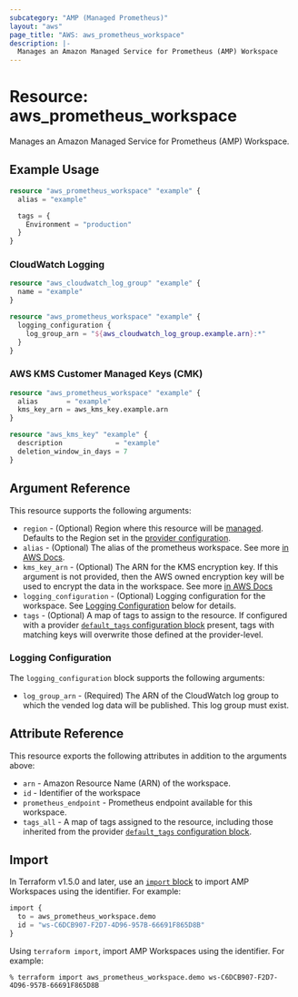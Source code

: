 ```yaml
---
subcategory: "AMP (Managed Prometheus)"
layout: "aws"
page_title: "AWS: aws_prometheus_workspace"
description: |-
  Manages an Amazon Managed Service for Prometheus (AMP) Workspace
---
```


# Resource: aws_prometheus_workspace

Manages an Amazon Managed Service for Prometheus (AMP) Workspace.

## Example Usage

```terraform
resource "aws_prometheus_workspace" "example" {
  alias = "example"

  tags = {
    Environment = "production"
  }
}
```

### CloudWatch Logging

```terraform
resource "aws_cloudwatch_log_group" "example" {
  name = "example"
}

resource "aws_prometheus_workspace" "example" {
  logging_configuration {
    log_group_arn = "${aws_cloudwatch_log_group.example.arn}:*"
  }
}
```

### AWS KMS Customer Managed Keys (CMK)

```terraform
resource "aws_prometheus_workspace" "example" {
  alias       = "example"
  kms_key_arn = aws_kms_key.example.arn
}

resource "aws_kms_key" "example" {
  description             = "example"
  deletion_window_in_days = 7
}
```

## Argument Reference

This resource supports the following arguments:

* `region` - (Optional) Region where this resource will be [managed](https://docs.aws.amazon.com/general/latest/gr/rande.html#regional-endpoints). Defaults to the Region set in the [provider configuration](https://registry.terraform.io/providers/hashicorp/aws/latest/docs#aws-configuration-reference).
* `alias` - (Optional) The alias of the prometheus workspace. See more [in AWS Docs](https://docs.aws.amazon.com/prometheus/latest/userguide/AMP-onboard-create-workspace.html).
* `kms_key_arn` - (Optional) The ARN for the KMS encryption key. If this argument is not provided, then the AWS owned encryption key will be used to encrypt the data in the workspace. See more [in AWS Docs](https://docs.aws.amazon.com/prometheus/latest/userguide/encryption-at-rest-Amazon-Service-Prometheus.html)
* `logging_configuration` - (Optional) Logging configuration for the workspace. See [Logging Configuration](#logging-configuration) below for details.
* `tags` - (Optional) A map of tags to assign to the resource. If configured with a provider [`default_tags` configuration block](https://registry.terraform.io/providers/hashicorp/aws/latest/docs#default_tags-configuration-block) present, tags with matching keys will overwrite those defined at the provider-level.

### Logging Configuration

The `logging_configuration` block supports the following arguments:

* `log_group_arn` - (Required) The ARN of the CloudWatch log group to which the vended log data will be published. This log group must exist.

## Attribute Reference

This resource exports the following attributes in addition to the arguments above:

* `arn` - Amazon Resource Name (ARN) of the workspace.
* `id` - Identifier of the workspace
* `prometheus_endpoint` - Prometheus endpoint available for this workspace.
* `tags_all` - A map of tags assigned to the resource, including those inherited from the provider [`default_tags` configuration block](https://registry.terraform.io/providers/hashicorp/aws/latest/docs#default_tags-configuration-block).

## Import

In Terraform v1.5.0 and later, use an [`import` block](https://developer.hashicorp.com/terraform/language/import) to import AMP Workspaces using the identifier. For example:

```terraform
import {
  to = aws_prometheus_workspace.demo
  id = "ws-C6DCB907-F2D7-4D96-957B-66691F865D8B"
}
```

Using `terraform import`, import AMP Workspaces using the identifier. For example:

```console
% terraform import aws_prometheus_workspace.demo ws-C6DCB907-F2D7-4D96-957B-66691F865D8B
```

